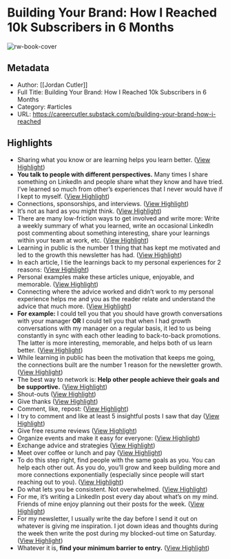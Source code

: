 # Building Your Brand: How I Reached 10k Subscribers in 6 Months

![rw-book-cover](https://substackcdn.com/image/fetch/w_1200,h_600,c_fill,f_jpg,q_auto:good,fl_progressive:steep,g_auto/https%3A%2F%2Fsubstack-post-media.s3.amazonaws.com%2Fpublic%2Fimages%2F5a9ff90f-b0ca-4149-b285-997138eb6dcc_1704x1194.jpeg)

## Metadata
- Author: [[Jordan Cutler]]
- Full Title: Building Your Brand: How I Reached 10k Subscribers in 6 Months
- Category: #articles
- URL: https://careercutler.substack.com/p/building-your-brand-how-i-reached

## Highlights
- Sharing what you know or are learning helps you learn better. ([View Highlight](https://read.readwise.io/read/01hcbcz8yev92s6bre72bgb7x4))
- **You talk to people with different perspectives.** Many times I share something on LinkedIn and people share what they know and have tried. I’ve learned so much from other’s experiences that I never would have if I kept to myself. ([View Highlight](https://read.readwise.io/read/01hcbczer2d1ymrk2p3q938q35))
- Connections, sponsorships, and interviews. ([View Highlight](https://read.readwise.io/read/01hcbczhb1mxnb99gktx7dq0k1))
- It’s not as hard as you might think. ([View Highlight](https://read.readwise.io/read/01hcbczwkqv8f9thgzwgbyxh0g))
- There are many low-friction ways to get involved and write more: Write a weekly summary of what you learned, write an occasional LinkedIn post commenting about something interesting, share your learnings within your team at work, etc. ([View Highlight](https://read.readwise.io/read/01hcbd09kema97qg336s3f56rv))
- Learning in public is the number 1 thing that has kept me motivated and led to the growth this newsletter has had. ([View Highlight](https://read.readwise.io/read/01hcbd109akj17whva8pzy9jef))
- In each article, I tie the learnings back to my personal experiences for 2 reasons: ([View Highlight](https://read.readwise.io/read/01hcbd2starx1hyyf9abvxb6b9))
- Personal examples make these articles unique, enjoyable, and memorable. ([View Highlight](https://read.readwise.io/read/01hcbd2vbxp07fjzv5nmhhe4vd))
- Connecting where the advice worked and didn’t work to my personal experience helps me and you as the reader relate and understand the advice that much more. ([View Highlight](https://read.readwise.io/read/01hcbd35hjx0tpsx3c6ynf96a5))
- **For example:** I could tell you that you should have growth conversations with your manager **OR** I could tell you that when I had growth conversations with my manager on a regular basis, it led to us being constantly in sync with each other leading to back-to-back promotions. The latter is more interesting, memorable, and helps both of us learn better. ([View Highlight](https://read.readwise.io/read/01hcbd35zwa4bs2s8reft8d1mv))
- While learning in public has been the motivation that keeps me going, the connections built are the number 1 reason for the newsletter growth. ([View Highlight](https://read.readwise.io/read/01hcbd3vt9x3d5bga6ex541keb))
- The best way to network is: **Help other people achieve their goals and be supportive.** ([View Highlight](https://read.readwise.io/read/01hcbd41v73zcntn4t7nr394dj))
- Shout-outs ([View Highlight](https://read.readwise.io/read/01hcbd57c6jjqsfybwz3xwsj1j))
- Give thanks ([View Highlight](https://read.readwise.io/read/01hcbd5dxgwzag72qj9xecwbkp))
- Comment, like, repost: ([View Highlight](https://read.readwise.io/read/01hcbd66h6x6xhbs31y1wwsyne))
- I try to comment and like at least 5 insightful posts I saw that day ([View Highlight](https://read.readwise.io/read/01hcbd6ceqq9f4n01mba9sebgc))
- Give free resume reviews ([View Highlight](https://read.readwise.io/read/01hcbd6m40whydrfxpfra4nq6t))
- Organize events and make it easy for everyone: ([View Highlight](https://read.readwise.io/read/01hcbd753jeyzv3prqkv7msx9d))
- Exchange advice and strategies ([View Highlight](https://read.readwise.io/read/01hcbd7nmbf3ae30ckkef7fa8v))
- Meet over coffee or lunch and pay ([View Highlight](https://read.readwise.io/read/01hcbd7rpm2rx4paty6j4tekgj))
- To do this step right, find people with the same goals as you. You can help each other out. As you do, you’ll grow and keep building more and more connections exponentially (especially since people will start reaching out to you). ([View Highlight](https://read.readwise.io/read/01hcbd8mg3ht56sat6gjq2tgc9))
- Do what lets you be consistent. Not overwhelmed. ([View Highlight](https://read.readwise.io/read/01hcbd8sxvr35ftv70gccmabex))
- For me, it’s writing a LinkedIn post every day about what’s on my mind. Friends of mine enjoy planning out their posts for the week. ([View Highlight](https://read.readwise.io/read/01hcbd93jgbty3c12mqqg9yxjb))
- For my newsletter, I usually write the day before I send it out on whatever is giving me inspiration. I jot down ideas and thoughts during the week then write the post during my blocked-out time on Saturday. ([View Highlight](https://read.readwise.io/read/01hcbd9e8v1thjp5ndr3fxy3tk))
- Whatever it is, **find your minimum barrier to entry.** ([View Highlight](https://read.readwise.io/read/01hcbd9gtn8mcme5p6hr8j2bn1))
